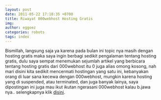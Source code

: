 ```yaml
---
layout: post
date: 2011-05-22 17:18:35 +0700
title: Riwayat 000webhost Hosting Gratis
img: 
author: eggoez
categories: robots
tags: index
---
```

<p>Bismillah, langsung saja ya karena pada bulan ini topic nya masih dengan hosting gratis maka saya ingin berbagi sedikit pengalaman tentang hosting gratis, dulu saya sempat menemukan sejumlah artikel yang berbicara tentang hosting gratis dari 000webhost itu 0 juga alias omong kosong, nah mari disini kita sedikit mencermati hostingan yang satu ini, kebanyakan orang di luar sana kecewa dengan 000webhost, mungkin karena hosting yang di suspended, atau terminated, dan juga banyak lainya, saya dipostingan ini juga mau ikut ikutan ngerasani 000webhost kalau b.jawa nya.. selengkapnya klik <a href="https://ciutirc.blogspot.com/2011/05/riwayat-000webhost-hosting-gratis.html">disini</a>.</p>
